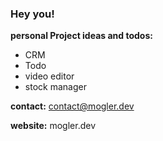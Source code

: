 ### Hey you!

**personal Project ideas and todos:**
- CRM 
- Todo
- video editor
- stock manager

**contact:**
contact@mogler.dev

**website:**
mogler.dev
